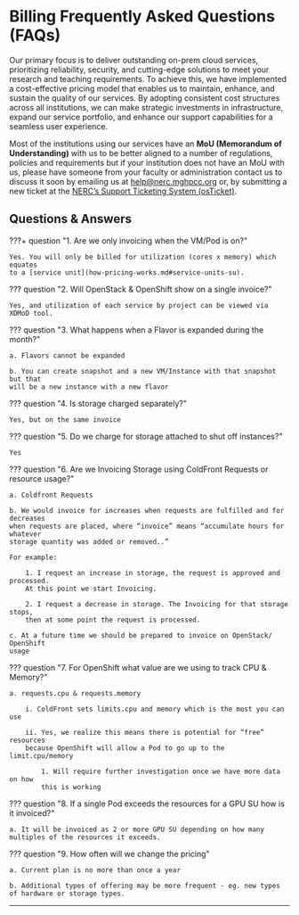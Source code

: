 # Billing Frequently Asked Questions (FAQs)

Our primary focus is to deliver outstanding on-prem cloud services, prioritizing
reliability, security, and cutting-edge solutions to meet your research and teaching
requirements. To achieve this, we have implemented a cost-effective pricing model
that enables us to maintain, enhance, and sustain the quality of our services.
By adopting consistent cost structures across all institutions, we can make strategic
investments in infrastructure, expand our service portfolio, and enhance our
support capabilities for a seamless user experience.

Most of the institutions using our services have an **MoU (Memorandum of Understanding)**
with us to be better aligned to a number of regulations, policies and requirements
but if your institution does not have an MoU with us, please have someone from
your faculty or administration contact us to discuss it soon by emailing us at
[help@nerc.mghpcc.org](mailto:help@nerc.mghpcc.org?subject=NERC%20MOU%20Question)
or, by submitting a new ticket at the [NERC’s Support Ticketing System (osTicket)](https://mghpcc.supportsystem.com/open.php).

## Questions & Answers

???+ question "1. Are we only invoicing when the VM/Pod is on?"

    Yes. You will only be billed for utilization (cores x memory) which equates
    to a [service unit](how-pricing-works.md#service-units-su).

??? question "2.  Will OpenStack & OpenShift show on a single invoice?"

    Yes, and utilization of each service by project can be viewed via XDMoD tool.

??? question "3. What happens when a Flavor is expanded during the month?"

    a. Flavors cannot be expanded

    b. You can create snapshot and a new VM/Instance with that snapshot but that
    will be a new instance with a new flavor

??? question "4. Is storage charged separately?"

    Yes, but on the same invoice

??? question "5. Do we charge for storage attached to shut off instances?"

    Yes

??? question "6. Are we Invoicing Storage using ColdFront Requests or resource usage?"

    a. Coldfront Requests

    b. We would invoice for increases when requests are fulfilled and for decreases
    when requests are placed, where “invoice” means “accumulate hours for whatever
    storage quantity was added or removed..”

    For example:

        1. I request an increase in storage, the request is approved and processed.
        At this point we start Invoicing.

        2. I request a decrease in storage. The Invoicing for that storage stops,
        then at some point the request is processed.

    c. At a future time we should be prepared to invoice on OpenStack/ OpenShift
    usage

??? question "7. For OpenShift what value are we using to track CPU & Memory?"

    a. requests.cpu & requests.memory

        i. ColdFront sets limits.cpu and memory which is the most you can use

        ii. Yes, we realize this means there is potential for “free” resources
        because OpenShift will allow a Pod to go up to the limit.cpu/memory

            1. Will require further investigation once we have more data on how
            this is working

??? question "8. If a single Pod exceeds the resources for a GPU SU how is it invoiced?"

    a. It will be invoiced as 2 or more GPU SU depending on how many multiples of the resources it exceeds.

??? question "9. How often will we change the pricing"

    a. Current plan is no more than once a year

    b. Additional types of offering may be more frequent - eg. new types of hardware or storage types.

---
